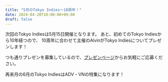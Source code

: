 ```yaml
---
title: "5月のTokyo Indies～10周年！"
date: 2024-04-20T18:00:00+09:00
draft: false
---
```


次回のTokyo Indiesは5月15日開催となります。
あと、初めてのTokyo Indiesから10年経つので、
10周年に合わせて主催のAlvinがTokyo Indiesについてプレゼンします！

つも通りプレゼンを募集しているので、[プレゼンページ](/present)からお気軽にご応募ください。

再来月の6月のTokyo IndiesはADV・VNの特集になります！
